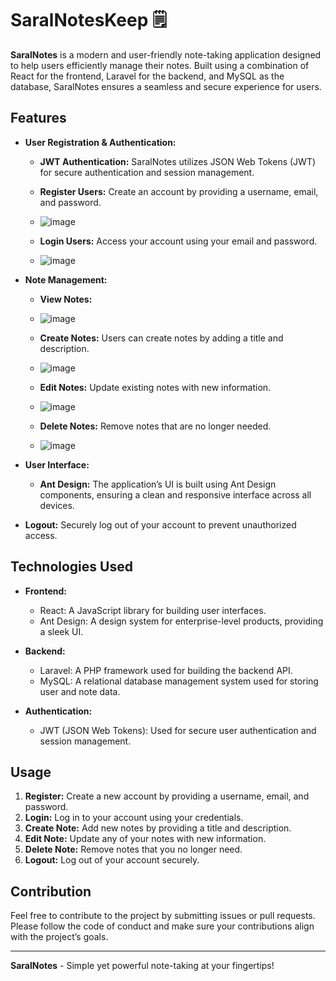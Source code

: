 # SaralNotesKeep 🗒️

**SaralNotes** is a modern and user-friendly note-taking application designed to help users efficiently manage their notes. Built using a combination of React for the frontend, Laravel for the backend, and MySQL as the database, SaralNotes ensures a seamless and secure experience for users.

## Features

- **User Registration & Authentication:**
  - **JWT Authentication:** SaralNotes utilizes JSON Web Tokens (JWT) for secure authentication and session management.
  - **Register Users:** Create an account by providing a username, email, and password.
  - ![image](https://github.com/user-attachments/assets/8ceae74d-12fd-43b0-b4d2-14d264d52bb3)

  - **Login Users:** Access your account using your email and password.
  - ![image](https://github.com/user-attachments/assets/9e2424ef-b3ed-4a07-84d1-5d85a9f67263)


- **Note Management:**
  - **View Notes:**
  - ![image](https://github.com/user-attachments/assets/e7e1bdbb-a239-4071-b23b-65b80554a231)
      
  - **Create Notes:** Users can create notes by adding a title and description.
  - ![image](https://github.com/user-attachments/assets/ef7e76dd-8031-4d98-a8db-74d1d5eb7041)

  - **Edit Notes:** Update existing notes with new information.
  - ![image](https://github.com/user-attachments/assets/17396378-e86b-45a3-9b78-a015cfd5702f)

  - **Delete Notes:** Remove notes that are no longer needed.
  - ![image](https://github.com/user-attachments/assets/c2e02f83-1069-4c5b-971e-3a3bc26fb1e6)


- **User Interface:**
  - **Ant Design:** The application’s UI is built using Ant Design components, ensuring a clean and responsive interface across all devices.

- **Logout:** Securely log out of your account to prevent unauthorized access.

## Technologies Used

- **Frontend:**
  - React: A JavaScript library for building user interfaces.
  - Ant Design: A design system for enterprise-level products, providing a sleek UI.

- **Backend:**
  - Laravel: A PHP framework used for building the backend API.
  - MySQL: A relational database management system used for storing user and note data.
  
- **Authentication:**
  - JWT (JSON Web Tokens): Used for secure user authentication and session management.


## Usage

1. **Register:** Create a new account by providing a username, email, and password.
2. **Login:** Log in to your account using your credentials.
3. **Create Note:** Add new notes by providing a title and description.
4. **Edit Note:** Update any of your notes with new information.
5. **Delete Note:** Remove notes that you no longer need.
6. **Logout:** Log out of your account securely.

## Contribution

Feel free to contribute to the project by submitting issues or pull requests. Please follow the code of conduct and make sure your contributions align with the project’s goals.


---

**SaralNotes** - Simple yet powerful note-taking at your fingertips!
